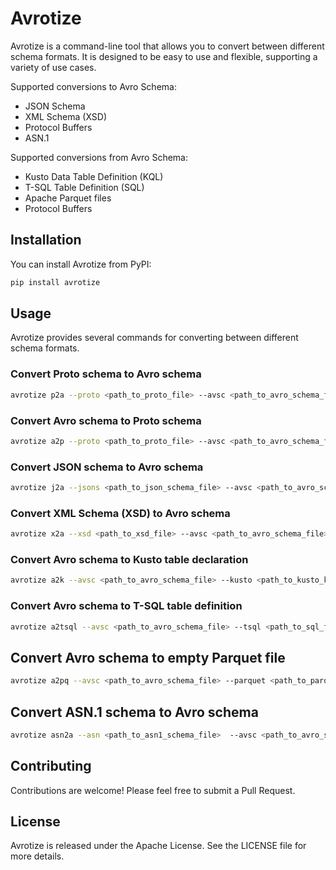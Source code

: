 # Avrotize

Avrotize is a command-line tool that allows you to convert between different
schema formats. It is designed to be easy to use and flexible, supporting a
variety of use cases.

Supported conversions to Avro Schema:
- JSON Schema
- XML Schema (XSD)
- Protocol Buffers
- ASN.1

Supported conversions from Avro Schema:
- Kusto Data Table Definition (KQL)
- T-SQL Table Definition (SQL)
- Apache Parquet files
- Protocol Buffers

## Installation

You can install Avrotize from PyPI:

```bash
pip install avrotize
```

## Usage

Avrotize provides several commands for converting between different schema formats.

### Convert Proto schema to Avro schema

```bash
avrotize p2a --proto <path_to_proto_file> --avsc <path_to_avro_schema_file>
```

### Convert Avro schema to Proto schema

```bash
avrotize a2p --proto <path_to_proto_file> --avsc <path_to_avro_schema_file>
```

### Convert JSON schema to Avro schema

```bash
avrotize j2a --jsons <path_to_json_schema_file> --avsc <path_to_avro_schema_file> [--namespace <avro_schema_namespace>]
```

### Convert XML Schema (XSD) to Avro schema

```bash
avrotize x2a --xsd <path_to_xsd_file> --avsc <path_to_avro_schema_file> [--namespace <avro_schema_namespace>]
```

### Convert Avro schema to Kusto table declaration

```bash
avrotize a2k --avsc <path_to_avro_schema_file> --kusto <path_to_kusto_kql_file> [--record-type <record_type>]
```

### Convert Avro schema to T-SQL table definition

```bash
avrotize a2tsql --avsc <path_to_avro_schema_file> --tsql <path_to_sql_file> [--record-type <record_type>]
```

## Convert Avro schema to empty Parquet file

```bash
avrotize a2pq --avsc <path_to_avro_schema_file> --parquet <path_to_parquet_schema_file>
```

## Convert ASN.1 schema to Avro schema

```bash
avrotize asn2a --asn <path_to_asn1_schema_file>  --avsc <path_to_avro_schema_file>
```

## Contributing

Contributions are welcome! Please feel free to submit a Pull Request.

## License

Avrotize is released under the Apache License. See the LICENSE file for more details.
